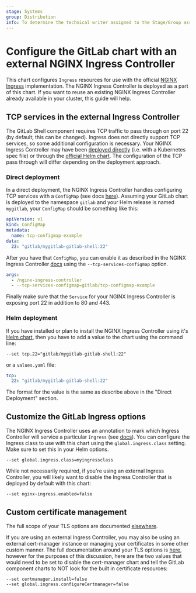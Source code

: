 ```yaml
---
stage: Systems
group: Distribution
info: To determine the technical writer assigned to the Stage/Group associated with this page, see https://handbook.gitlab.com/handbook/product/ux/technical-writing/#assignments
---
```


# Configure the GitLab chart with an external NGINX Ingress Controller

This chart configures `Ingress` resources for use with the official
[NGINX Ingress](https://github.com/kubernetes/ingress-nginx) implementation. The
NGINX Ingress Controller is deployed as a part of this chart. If you want to
reuse an existing NGINX Ingress Controller already available in your cluster,
this guide will help.

## TCP services in the external Ingress Controller

The GitLab Shell component requires TCP traffic to pass through on
port 22 (by default; this can be changed). Ingress does not directly support TCP services, so some additional configuration is necessary. Your NGINX Ingress Controller may have been [deployed directly](https://github.com/kubernetes/ingress-nginx/blob/master/docs/deploy/index.md) (i.e. with a Kubernetes spec file) or through the [official Helm chart](https://github.com/kubernetes/ingress-nginx). The configuration of the TCP pass through will differ depending on the deployment approach.

### Direct deployment

In a direct deployment, the NGINX Ingress Controller handles configuring TCP services with a
`ConfigMap` (see docs [here](https://github.com/kubernetes/ingress-nginx/blob/master/docs/user-guide/exposing-tcp-udp-services.md)).
Assuming your GitLab chart is deployed to the namespace `gitlab` and your Helm
release is named `mygitlab`, your `ConfigMap` should be something like this:

```yaml
apiVersion: v1
kind: ConfigMap
metadata:
  name: tcp-configmap-example
data:
  22: "gitlab/mygitlab-gitlab-shell:22"
```

After you have that `ConfigMap`, you can enable it as described in the NGINX
Ingress Controller [docs](https://github.com/kubernetes/ingress-nginx/blob/master/docs/user-guide/exposing-tcp-udp-services.md)
using the `--tcp-services-configmap` option.

```yaml
args:
  - /nginx-ingress-controller
  - --tcp-services-configmap=gitlab/tcp-configmap-example
```

Finally make sure that the `Service` for your NGINX Ingress Controller is exposing
port 22 in addition to 80 and 443.

### Helm deployment

If you have installed or plan to install the NGINX Ingress Controller using it's [Helm chart](https://github.com/kubernetes/ingress-nginx),
then you have to add a value to the chart using the command line:

```shell
--set tcp.22="gitlab/mygitlab-gitlab-shell:22"
```

or a `values.yaml` file:

```yaml
tcp:
  22: "gitlab/mygitlab-gitlab-shell:22"
```

The format for the value is the same as describe above in the "Direct Deployment" section.

## Customize the GitLab Ingress options

The NGINX Ingress Controller uses an annotation to mark which Ingress Controller
will service a particular `Ingress` (see [docs](https://github.com/kubernetes/ingress-nginx#annotation-ingressclass)).
You can configure the Ingress class to use with this chart using the
`global.ingress.class` setting. Make sure to set this in your Helm options.

```shell
--set global.ingress.class=myingressclass
```

While not necessarily required, if you're using an external Ingress Controller, you will likely want to
disable the Ingress Controller that is deployed by default with this chart:

```shell
--set nginx-ingress.enabled=false
```

## Custom certificate management

The full scope of your TLS options are documented [elsewhere](../../installation/tls.md).

If you are using an external Ingress Controller, you may also be using an external cert-manager instance
or managing your certificates in some other custom manner. The full documentation around your TLS options is [here](../../installation/tls.md),
however for the purposes of this discussion, here are the two values that would need to be set to disable the cert-manager chart and tell
the GitLab component charts to NOT look for the built in certificate resources:

```shell
--set certmanager.install=false
--set global.ingress.configureCertmanager=false
```
